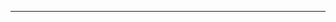 <!--
CO_OP_TRANSLATOR_METADATA:
{
  "original_hash": "4bdff5070d182c64143dfe5a581d0ec7",
  "translation_date": "2025-08-28T18:28:26+00:00",
  "source_file": "02-SetupDevEnvironment/README.md",
  "language_code": "it"
}
-->


---


